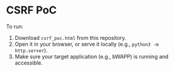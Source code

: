 # CSRF PoC

To run:

1. Download `csrf_poc.html` from this repository.
2. Open it in your browser, or serve it locally (e.g., `python3 -m http.server`).
3. Make sure your target application (e.g., bWAPP) is running and accessible.
